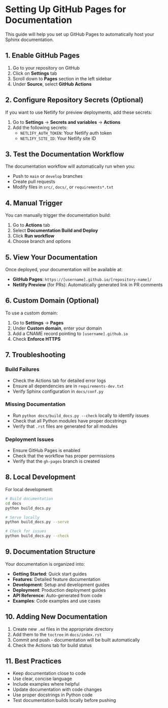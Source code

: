 # Setting Up GitHub Pages for Documentation

This guide will help you set up GitHub Pages to automatically host your Sphinx documentation.

## 1. Enable GitHub Pages

1. Go to your repository on GitHub
2. Click on **Settings** tab
3. Scroll down to **Pages** section in the left sidebar
4. Under **Source**, select **GitHub Actions**

## 2. Configure Repository Secrets (Optional)

If you want to use Netlify for preview deployments, add these secrets:

1. Go to **Settings** → **Secrets and variables** → **Actions**
2. Add the following secrets:
   - `NETLIFY_AUTH_TOKEN`: Your Netlify auth token
   - `NETLIFY_SITE_ID`: Your Netlify site ID

## 3. Test the Documentation Workflow

The documentation workflow will automatically run when you:

- Push to `main` or `develop` branches
- Create pull requests
- Modify files in `src/`, `docs/`, or `requirements*.txt`

## 4. Manual Trigger

You can manually trigger the documentation build:

1. Go to **Actions** tab
2. Select **Documentation Build and Deploy**
3. Click **Run workflow**
4. Choose branch and options

## 5. View Your Documentation

Once deployed, your documentation will be available at:

- **GitHub Pages**: `https://[username].github.io/[repository-name]/`
- **Netlify Preview** (for PRs): Automatically generated link in PR comments

## 6. Custom Domain (Optional)

To use a custom domain:

1. Go to **Settings** → **Pages**
2. Under **Custom domain**, enter your domain
3. Add a CNAME record pointing to `[username].github.io`
4. Check **Enforce HTTPS**

## 7. Troubleshooting

### Build Failures

- Check the Actions tab for detailed error logs
- Ensure all dependencies are in `requirements-dev.txt`
- Verify Sphinx configuration in `docs/conf.py`

### Missing Documentation

- Run `python docs/build_docs.py --check` locally to identify issues
- Check that all Python modules have proper docstrings
- Verify that `.rst` files are generated for all modules

### Deployment Issues

- Ensure GitHub Pages is enabled
- Check that the workflow has proper permissions
- Verify that the `gh-pages` branch is created

## 8. Local Development

For local development:

```bash
# Build documentation
cd docs
python build_docs.py

# Serve locally
python build_docs.py --serve

# Check for issues
python build_docs.py --check
```

## 9. Documentation Structure

Your documentation is organized into:

- **Getting Started**: Quick start guides
- **Features**: Detailed feature documentation
- **Development**: Setup and development guides
- **Deployment**: Production deployment guides
- **API Reference**: Auto-generated from code
- **Examples**: Code examples and use cases

## 10. Adding New Documentation

1. Create new `.md` files in the appropriate directory
2. Add them to the `toctree` in `docs/index.rst`
3. Commit and push - documentation will be built automatically
4. Check the Actions tab for build status

## 11. Best Practices

- Keep documentation close to code
- Use clear, concise language
- Include examples where helpful
- Update documentation with code changes
- Use proper docstrings in Python code
- Test documentation builds locally before pushing
